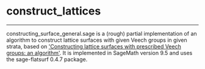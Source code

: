 # construct_lattices
***
constructing_surface_general.sage is a (rough) partial implementation of an algorithm to construct lattice surfaces with given Veech groups in given strata, based on ['Constructing lattice surfaces with prescribed Veech groups: an algorithm'](https://arxiv.org/abs/2111.14512).  It is implemented in SageMath version 9.5 and uses the sage-flatsurf 0.4.7 package.
